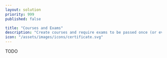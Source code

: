 ```yaml
---
layout: solution
priority: 999
published: false

title: "Courses and Exams"
description: "Create courses and require exams to be passed once (or every few years!). Include courses in your applicant or renewal process as required steps."
icon: "/assets/images/icons/certificate.svg"
---
```


TODO

